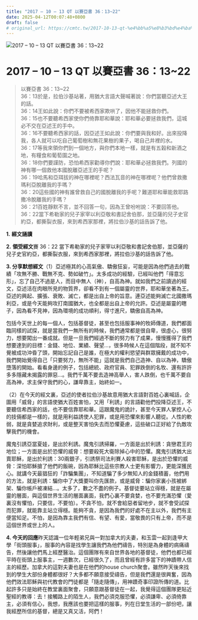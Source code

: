 ```yaml
---
title: "2017 – 10 – 13 QT 以賽亞書 36：13~22"
date: 2025-04-12T00:07:48+0800
draft: false
# original_url: https://cmtc.tw/2017-10-13-qt-%e4%bb%a5%e8%b3%bd%e4%ba%9e%e6%9b%b8-36%ef%bc%9a1322
---
```


![2017 – 10 – 13 QT 以賽亞書 36：13~22](/images/qt.jpg   "2017 – 10 – 13 QT 以賽亞書 36：13~22")

# 2017 – 10 – 13 QT 以賽亞書 36：13~22

> 以賽亞書 36：13~22  
> 36：13於是，拉伯沙基站著，用猶大言語大聲喊著說：你們當聽亞述大王的話。  
> 36：14王如此說：你們不要被希西家欺哄了，因他不能拯救你們。  
> 36：15也不要聽希西家使你們倚靠耶和華說：耶和華必要拯救我們，這城必不交在亞述王的手中。  
> 36：16不要聽希西家的話，因亞述王如此說：你們要與我和好。出來投降我，各人就可以吃自己葡萄樹和無花果樹的果子，喝自己井裡的水。  
> 36：17等我來領你們到一個地方，與你們本地一樣，就是有五榖和新酒之地，有糧食和葡萄園之地。  
> 36：18你們要謹防，恐怕希西家勸導你們說：耶和華必拯救我們。列國的神有哪一個救他本國脫離亞述王的手呢？  
> 36：19哈馬和亞珥拔的神在哪裡呢？西法瓦音的神在哪裡呢？他們曾救撒瑪利亞脫離我的手嗎？  
> 36：20這些國的神有誰曾救自己的國脫離我的手呢？難道耶和華能救耶路撒冷脫離我的手嗎？  
> 36：21百姓靜默不言，並不回答一句，因為王曾吩咐說：不要回答他。  
> 36：22當下希勒家的兒子家宰以利亞敬和書記舍伯那，並亞薩的兒子史官約亞，都撕裂衣服，來到希西家那裡，將拉伯沙基的話告訴了他。

**1.** **經文誦讀**

**2.** **領受經文**賽 36：22 當下希勒家的兒子家宰以利亞敬和書記舍伯那，並亞薩的兒子史官約亞，都撕裂衣服，來到希西家那裡，將拉伯沙基的話告訴了他。

**3. 分享默想經文**（1）亞述極其的心高氣傲、驕傲狂妄，可能是因為他們過去的戰績「攻無不勝、戰無不克、勢如破竹」。太多成功的經驗，已經叫他們「得意忘形」，忘了自己不過是人，而目中無人（神），自高為神。就如我們之前讀過的經文，亞述活在肉眼所見的物質界，卻看不到有一個屬靈的世界，耶和華坐著為王。亞述的興起、擴張、衰敗、滅亡，都是出自上帝的旨意。連亞述能夠滅亡北國撒瑪利亞，或是今天能夠攻打南國猶大，也全都是出自上帝的允許。亞述是屬靈的瞎子，因為看不見神，因為環境的成功順利，得寸進尺，驕傲自高為神。

包括今天世上的每一個人，包括基督徒，甚至也包括服事神的牧師傳道，我們都面臨同樣的試探，就是當我們一無所有的時候，我們通常都是很自卑，很虛心，很努力，想要闖出一番成就。但是一旦我們經過不斷的努力有了成果，慢慢獲得了我們想要達到的目標：金錢、地位、業績、聲望…，很多時候人在這個階段，就不知不覺被成功沖昏了頭，開始忘記自己是誰，在極大的權利慾望與群眾擁戴的成功中，我們開始覺得自己「只要努力，無所不能」這就是我們自己造神、自以為神，驕傲墮落的開始。看看身邊的例子，包括總統、政府官員、犯罪跌倒的名牧、還有許許多多隱藏未揭露的罪惡…。我們千萬不要去造神高舉人，害人跌倒，也千萬不要自高為神，求主保守我們的心，謙卑靠主，始終如一。

（2）在今天的經文裏，亞述的使者拉伯沙基故意用猶大言語對百姓心裏喊話，企圖用「威脅」的言語使猶大百姓害怕，又用「利誘」的言語勸他們投降亞述王，不要聽信希西家的話，也不要信靠耶和華。這跟魔鬼的詭計，甚至今天罪人掌控人心的技倆都是一樣的，就是用利益誘使人犯罪，或是用恐懼來影響人聽從。人性的軟弱，就是貪婪追求財利，或是整天害怕失去而恐懼憂慮，這些破口正好給了仇敵攻擊我們的機會。

魔鬼引誘亞當夏娃，是出於利誘。魔鬼引誘掃羅，一方面是出於利誘：貪戀君王的地位；一方面是出於恐懼的威脅：想要殺死大衛除掉心中的恐懼。魔鬼引誘猶大出賣耶穌，是出於利誘：30兩銀子，引誘祭司法利賽人殺害耶穌，是出於恐懼的威脅：深怕耶穌搶了他們的飯碗，因為耶穌比這些宗教人士更有影響力，更能深獲民心。就講今天最猖狂的「詐騙集團」，不知道騙了多少無知人的金錢積蓄，他們用的方法，就是利誘：騙你中了大獎要叫你先匯款，或是威脅：騙你家裏小孩被綁架、騙你帳戶被凍結…。太多了，數之不盡的例子。基督徒要站立得穩，就是在屬靈的層面，與這個世界生活的層面裏面，我們心裏不要貪婪，也不要充滿恐懼（愛裏沒有懼怕，只要信，不要怕）。不貪不怕，就不會給惡者留地步，就不會受試探而犯罪，就能靠主站立得穩。能夠不貪，是因為我們的好處不在主以外，我們有主便當知足。不怕，是因為靠主我們有信、有望、有愛，當敬畏的只有上帝，而不是這個世界或世上的人。

**4. 今天的回應**昨天認識一位年輕弟兄與一對加拿大的夫妻，和玉雲一起到逢甲大學「街頭服事」，服事的內容是找學生讓我們為他們禱告，特別是為身體的病痛禱告，然後讓他們馬上經歷醫治。這個團隊有來自世界各地的基督徒，他們也都已經平時在街頭上服事主，一週數次，已經很久了，而且曾經有許多當下的神蹟帶人信主的經歷。加拿大的這對夫妻也是在他們的house church聚會。雖然昨天後來找到的學生大部份身體都很好？大多都不願意接受禱告，但是我們還是很興奮，因為他們效法耶穌與初代教會的門徒都是「隨走隨傳」，用神蹟奇事印證所傳的道。比起許多只是始終在教堂裏面聚會，只願意跟基督徒在一起，我覺得這個團隊更貼近聖經的教導：去！接觸路上的陌生人，我們必須克服恐懼，必須謙卑、必須倚靠主，必須有信心，我想，我應該也要把這樣的服事，列在日堂生活的一部份吧，讓我經歷所信的基督，總是又真又活，阿們！